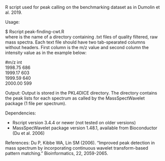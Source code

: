 R script used for peak calling on the benchmarking dataset as in Dumolin et al. 2019.

Usage:

$ Rscript peak-finding-cwt.R <FullMS>  
where <FullMS> is the name of a directory containing .txt files of quality filtered, raw mass spectra. 
Each text file should have two tab-spearated columns without headers. 
First column is the m/z value and second column the intensity value as in the example below:

#m/z  int  
1998.75 686  
1999.17 603  
1999.59 640  
2000.00 599  

Output:
Output is stored in the PKL4DICE directory. The directory contains the peak lists for each spectrum as called by the MassSpectWavelet package
(1 file per spectrum).

Dependencies:
- Rscript version 3.4.4 or newer (not tested on older versions)
- MassSpecWavelet package version 1.48.1, available from Bioconductor (Du et al. 2006)

References:
Du P, Kibbe WA, Lin SM (2006). “Improved peak detection in mass spectrum by incorporating continuous wavelet transform-based pattern matching.” Bioinformatics, 22, 2059-2065.
